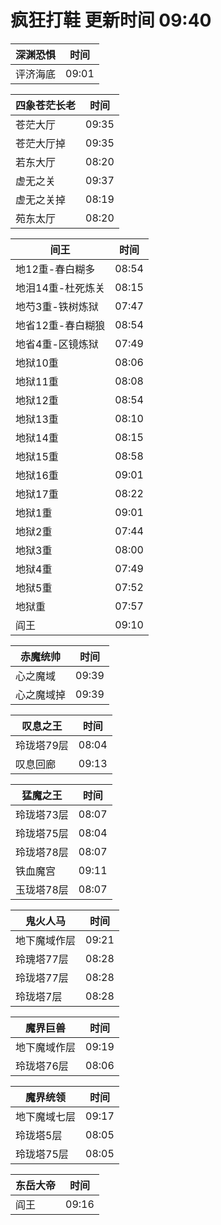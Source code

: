 # 疯狂打鞋 更新时间 09:40

| 深渊恐惧   | 时间    |
|--------|-------|
| 评济海底 | 09:01 |

| 四象苍茫长老   | 时间    |
|--------|-------|
| 苍茫大厅 | 09:35 |
| 苍茫大厅掉 | 09:35 |
| 若东大厅 | 08:20 |
| 虚无之关 | 09:37 |
| 虚无之关掉 | 08:19 |
| 苑东太厅 | 08:20 |

| 间王   | 时间    |
|--------|-------|
| 地12重-春白糊多 | 08:54 |
| 地泪14重-杜死炼关 | 08:15 |
| 地芍3重-铁树炼狱 | 07:47 |
| 地省12重-春白糊狼 | 08:54 |
| 地省4重-区镜炼狱 | 07:49 |
| 地狱10重 | 08:06 |
| 地狱11重 | 08:08 |
| 地狱12重 | 08:54 |
| 地狱13重 | 08:10 |
| 地狱14重 | 08:15 |
| 地狱15重 | 08:58 |
| 地狱16重 | 09:01 |
| 地狱17重 | 08:22 |
| 地狱1重 | 09:01 |
| 地狱2重 | 07:44 |
| 地狱3重 | 08:00 |
| 地狱4重 | 07:49 |
| 地狱5重 | 07:52 |
| 地狱重 | 07:57 |
| 阎王 | 09:10 |

| 赤魔统帅   | 时间    |
|--------|-------|
| 心之魔域 | 09:39 |
| 心之魔域掉 | 09:39 |

| 叹息之王   | 时间    |
|--------|-------|
| 玲珑塔79层 | 08:04 |
| 叹息回廊 | 09:13 |

| 猛魔之王   | 时间    |
|--------|-------|
| 玲珑塔73层 | 08:07 |
| 玲珑塔75层 | 08:04 |
| 玲珑塔78层 | 08:07 |
| 铁血魔宫 | 09:11 |
| 玉珑塔78层 | 08:07 |

| 鬼火人马   | 时间    |
|--------|-------|
| 地下魔域作层 | 09:21 |
| 玲瑰塔77层 | 08:28 |
| 玲珑塔77层 | 08:28 |
| 玲珑塔7层 | 08:28 |

| 魔界巨兽   | 时间    |
|--------|-------|
| 地下魔域作层 | 09:19 |
| 玲珑塔76层 | 08:06 |

| 魔界统领   | 时间    |
|--------|-------|
| 地下魔域七层 | 09:17 |
| 玲珑塔5层 | 08:05 |
| 玲珑塔75层 | 08:05 |

| 东岳大帝   | 时间    |
|--------|-------|
| 阎王 | 09:16 |